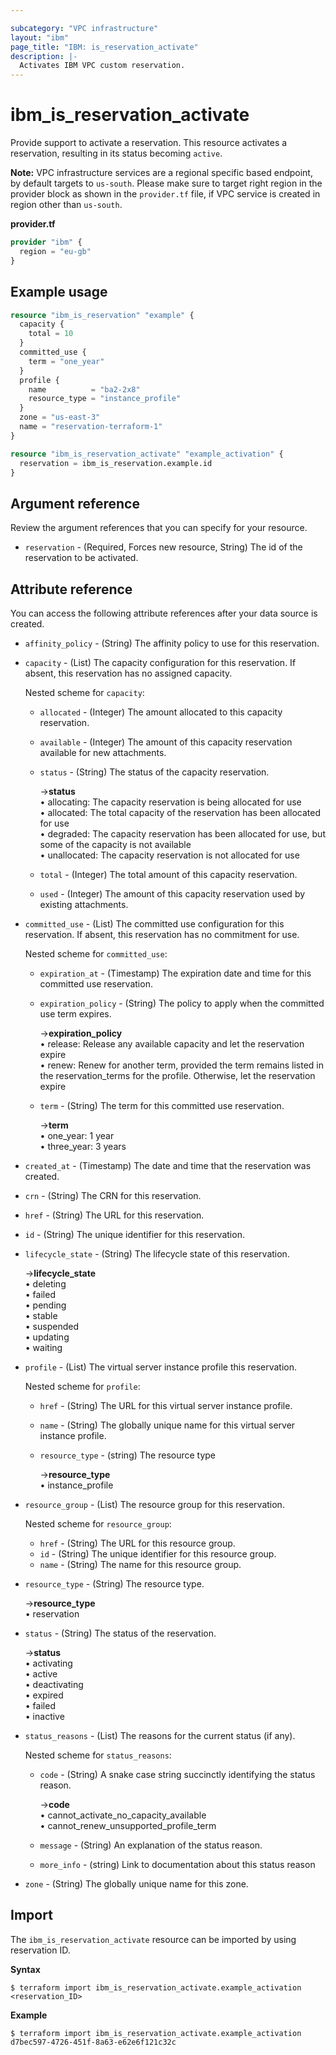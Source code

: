 ```yaml
---

subcategory: "VPC infrastructure"
layout: "ibm"
page_title: "IBM: is_reservation_activate"
description: |-
  Activates IBM VPC custom reservation.
---
```


# ibm_is_reservation_activate

Provide support to activate a reservation. This resource activates a reservation, resulting in its status becoming `active`.

**Note:** 
VPC infrastructure services are a regional specific based endpoint, by default targets to `us-south`. Please make sure to target right region in the provider block as shown in the `provider.tf` file, if VPC service is created in region other than `us-south`.

**provider.tf**

```terraform
provider "ibm" {
  region = "eu-gb"
}
```

## Example usage

```terraform
resource "ibm_is_reservation" "example" {
  capacity {
    total = 10
  }
  committed_use {
    term = "one_year"
  }
  profile {
    name          = "ba2-2x8"
    resource_type = "instance_profile"
  }
  zone = "us-east-3"
  name = "reservation-terraform-1"
}

resource "ibm_is_reservation_activate" "example_activation" {
  reservation = ibm_is_reservation.example.id
}
```

## Argument reference
Review the argument references that you can specify for your resource. 

- `reservation` - (Required, Forces new resource, String) The id of the reservation to be activated.

## Attribute reference
You can access the following attribute references after your data source is created. 
- `affinity_policy`  - (String) The affinity policy to use for this reservation.
- `capacity` - (List) The capacity configuration for this reservation. If absent, this reservation has no assigned capacity.

  Nested scheme for `capacity`:
  - `allocated` - (Integer) The amount allocated to this capacity reservation.
  - `available` - (Integer) The amount of this capacity reservation available for new attachments.
  - `status` - (String) The status of the capacity reservation.

    ->**status** 
      </br>&#x2022; allocating: The capacity reservation is being allocated for use
      </br>&#x2022; allocated: The total capacity of the reservation has been allocated for use
      </br>&#x2022; degraded: The capacity reservation has been allocated for use, but some of the capacity is not available
      </br>&#x2022; unallocated: The capacity reservation is not allocated for use
  - `total` - (Integer) The total amount of this capacity reservation.
  - `used` - (Integer) The amount of this capacity reservation used by existing attachments.
- `committed_use` - (List) The committed use configuration for this reservation. If absent, this reservation has no commitment for use.

  Nested scheme for `committed_use`:
  - `expiration_at` - (Timestamp) The expiration date and time for this committed use reservation.
  - `expiration_policy` - (String) The policy to apply when the committed use term expires.

    ->**expiration_policy** 
      </br>&#x2022; release: Release any available capacity and let the reservation expire
      </br>&#x2022; renew: Renew for another term, provided the term remains listed in the reservation_terms for the profile. Otherwise, let the reservation expire
  - `term` - (String) The term for this committed use reservation.

    ->**term** 
      </br>&#x2022; one_year: 1 year
      </br>&#x2022; three_year: 3 years
- `created_at` - (Timestamp) The date and time that the reservation was created.
- `crn` - (String) The CRN for this reservation.
- `href` - (String) The URL for this reservation.
- `id` - (String) The unique identifier for this reservation.
- `lifecycle_state` - (String) The lifecycle state of this reservation.

   ->**lifecycle_state** 
      </br>&#x2022; deleting
      </br>&#x2022; failed
      </br>&#x2022; pending
      </br>&#x2022; stable
      </br>&#x2022; suspended
      </br>&#x2022; updating
      </br>&#x2022; waiting
- `profile` - (List) The virtual server instance profile this reservation. 

  Nested scheme for `profile`:
  - `href` - (String) The URL for this virtual server instance profile.
  - `name` - (String) The globally unique name for this virtual server instance profile.
  - `resource_type` - (string) The resource type

     ->**resource_type** 
      </br>&#x2022; instance_profile
- `resource_group` - (List) The resource group for this reservation. 

  Nested scheme for `resource_group`:
  - `href` - (String) The URL for this resource group.
  - `id` - (String) The unique identifier for this resource group.
  - `name` - (String) The name for this resource group.
- `resource_type` - (String) The resource type.

  ->**resource_type** 
    </br>&#x2022; reservation
- `status` - (String) The status of the reservation.

  ->**status** 
    </br>&#x2022; activating
    </br>&#x2022; active
    </br>&#x2022; deactivating
    </br>&#x2022; expired
    </br>&#x2022; failed
    </br>&#x2022; inactive
- `status_reasons` - (List) The reasons for the current status (if any).

  Nested scheme for `status_reasons`:
  - `code` - (String) A snake case string succinctly identifying the status reason.
  
    ->**code** 
      </br>&#x2022; cannot_activate_no_capacity_available
      </br>&#x2022; cannot_renew_unsupported_profile_term
  - `message` - (String) An explanation of the status reason.
  - `more_info` - (string) Link to documentation about this status reason
- `zone` - (String) The globally unique name for this zone.


## Import
The `ibm_is_reservation_activate` resource can be imported by using reservation ID.

**Syntax**

```
$ terraform import ibm_is_reservation_activate.example_activation <reservation_ID>
```

**Example**

```
$ terraform import ibm_is_reservation_activate.example_activation d7bec597-4726-451f-8a63-e62e6f121c32c
```
